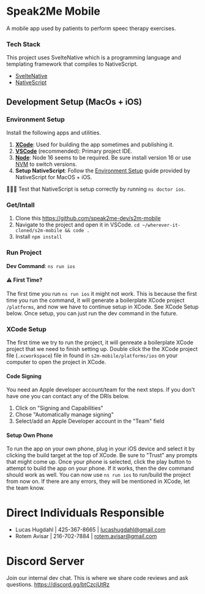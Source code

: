 # Speak2Me Mobile
A mobile app used by patients to perform speec therapy exercises.

### Tech Stack
This project uses SvelteNative which is a programming language and templating framework that compiles to NativeScript.
- [SvelteNative](https://svelte-native.technology/)
- [NativeScript](https://nativescript.org/)

## Development Setup (MacOs + iOS)

### Environment Setup
Install the following apps and utilities.

1. **[XCode](https://developer.apple.com/xcode/)**: Used for building the app sometimes and publishing it.
2. **[VSCode](https://code.visualstudio.com/)** (recommended): Primary project IDE.
3. **[Node](https://nodejs.org/en/)**: Node 16 seems to be required. Be sure install version 16 or use [NVM](https://github.com/nvm-sh/nvm) to switch versions.
4. **Setup NativeScript**: Follow the [Environment Setup](https://docs.nativescript.org/environment-setup.html#macos-ios) guide provided by NativeScript for MacOS + iOS.

👨🏻‍⚕️ Test that NativeScript is setup correctly by running `ns doctor ios`.

### Get/Intall
1. Clone this https://github.com/speak2me-dev/s2m-mobile
2. Navigate to the project and open it in VSCode. `cd ~/wherever-it-cloned/s2m-mobile && code .`
3. Install `npm install`

### Run Project
**Dev Command**: `ns run ios`

#### ⚠️ First Time?
The first time you run `ns run ios` it might not work. This is because the first time you run the command, it will generate a boilerplate XCode project `/platforms`, and now we have to continue setup in XCode. See XCode Setup below. Once setup, you can just run the dev command in the future.

### XCode Setup
The first time we try to run the project, it will genreate a boilerplate XCode project that we need to finish setting up. Double click the the XCode project file (`.xcworkspace`) file in found in `s2m-mobile/platforms/ios` on your computer to open the project in XCode.

#### Code Signing
You need an Apple developer account/team for the next steps. If you don't have one you can contact any of the DRIs below.
1. Click on "Signing and Capabilities"
2. Chose "Automatically manage signing"
3. Select/add an Apple Developer account in the "Team" field

#### Setup Own Phone
To run the app on your own phone, plug in your iOS device and select it by clicking the build target at the top of XCode. Be sure to "Trust" any prompts that might come up. Once your phone is selected, click the play button to attempt to build the app on your phone. If it works, then the dev command should work as well. You can now use `ns run ios` to run/build the project from now on. If there are any errors, they will be mentioned in XCode, let the team know.

# Direct Individuals Responsible
- Lucas Hugdahl | 425-367-8665 | lucashugdahl@gmail.com
- Rotem Avisar  | 216-702-7884‬ | rotem.avisar@gmail.com

# Discord Server
Join our internal dev chat. This is where we share code reviews and ask questions.
https://discord.gg/btCzcjUtRz
